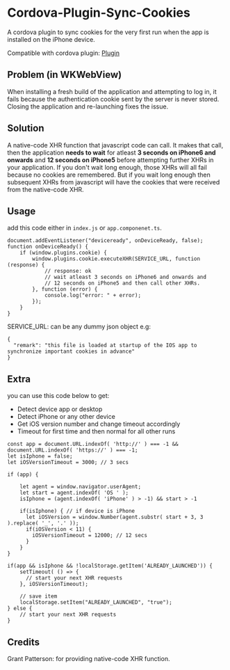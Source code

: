 # Cordova-Plugin-Sync-Cookies
A cordova plugin to sync cookies for the very first run when the app is installed on the iPhone device.

Compatible with cordova plugin: [Plugin](https://github.com/apache/cordova-plugin-wkwebview-engine)

## Problem (in WKWebView)
When installing a fresh build of the application and attempting to log in, it fails because the authentication cookie sent by the server is never stored. Closing the application and re-launching fixes the issue.

## Solution
A native-code XHR function that javascript code can call. It makes that call, then the application **needs to wait** for atleast **3 seconds on iPhone6 and onwards** and **12 seconds on iPhone5** before attempting further XHRs in your application. If you don't wait long enough, those XHRs will all fail because no cookies are remembered. But if you wait long enough then subsequent XHRs from javascript will have the cookies that were received from the native-code XHR.

## Usage
add this code either in `index.js` or `app.componenet.ts`.

```
document.addEventListener("deviceready", onDeviceReady, false);
function onDeviceReady() {
	if (window.plugins.cookie) {
		window.plugins.cookie.executeXHR(SERVICE_URL, function (response) {
			// response: ok
			// wait atleast 3 seconds on iPhone6 and onwards and
			// 12 seconds on iPhone5 and then call other XHRs.
		}, function (error) {
			console.log("error: " + error);
		});
	}
}
```

SERVICE_URL: can be any dummy json object e.g:
```
{
  "remark": "this file is loaded at startup of the IOS app to synchronize important cookies in advance"
}
```

## Extra
you can use this code below to get:
- Detect device app or desktop
- Detect iPhone or any other device
- Get iOS version number and change timeout accordingly
- Timeout for first time and then normal for all other runs

```
const app = document.URL.indexOf( 'http://' ) === -1 && document.URL.indexOf( 'https://' ) === -1;
let isIphone = false;
let iOSVersionTimeout = 3000; // 3 secs

if (app) {

	let agent = window.navigator.userAgent;
	let start = agent.indexOf( 'OS ' );
	isIphone = (agent.indexOf( 'iPhone' ) > -1) && start > -1 

	if(isIphone) { // if device is iPhone
	  let iOSVersion = window.Number(agent.substr( start + 3, 3 ).replace( '_', '.' ));
	  if(iOSVersion < 11) {
	    iOSVersionTimeout = 12000; // 12 secs
	  }
	}
}

if(app && isIphone && !localStorage.getItem('ALREADY_LAUNCHED')) {
	setTimeout( () => {
	  // start your next XHR requests
	}, iOSVersionTimeout);

	// save item
	localStorage.setItem("ALREADY_LAUNCHED", "true");
} else {
	// start your next XHR requests
}
```

## Credits
Grant Patterson: for providing native-code XHR function.
